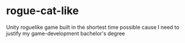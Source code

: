 # rogue-cat-like
Unity roguelike game built in the shortest time possible cause I need to justify my game-development bachelor's degree
